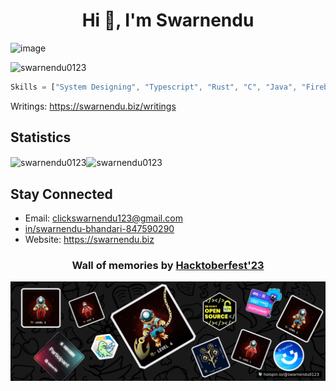 <h1 align="center">Hi 👋, I'm Swarnendu</h1>

![image](https://github.com/user-attachments/assets/16f5942a-d3f1-4d89-91fb-0cc271c8c703)
<p align="left"> <img src="https://komarev.com/ghpvc/?username=swarnendu0123&label=Profile%20views&color=0e75b6&style=flat" alt="swarnendu0123" /> </p>

```js
Skills = ["System Designing", "Typescript", "Rust", "C", "Java", "Firebase", "React", "WebRTC", "WebSockets", "GRPC"]
```
Writings: https://swarnendu.biz/writings

## Statistics 
<img align="center" src="https://github-readme-stats.vercel.app/api?username=swarnendu0123&show_icons=true&locale=en" alt="swarnendu0123" /><img align="center" src="https://github-readme-streak-stats.herokuapp.com/?user=swarnendu0123&" alt="swarnendu0123" />

## Stay Connected
- Email: clickswarnendu123@gmail.com
- [in/swarnendu-bhandari-847590290](https://www.linkedin.com/in/swarnendu-bhandari-847590290)
- Website: https://swarnendu.biz
<h3 align="center">Wall of memories by <a href="https://hacktoberfest.com/">Hacktoberfest'23</a> </h3>

[![An image of @swarnendu0123's Holopin badges, which is a link to view their full Holopin profile](./swarnendu0123.png)](https://holopin.io/@swarnendu0123)

